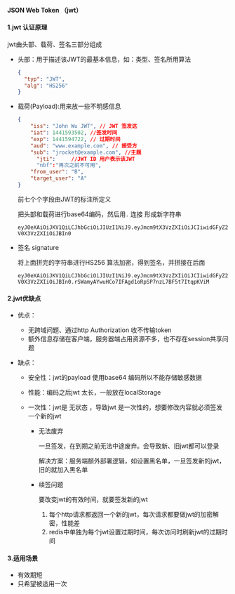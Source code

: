 #### JSON Web Token （jwt）

#### 1.jwt 认证原理

jwt由头部、载荷、签名三部分组成

- 头部：用于描述该JWT的最基本信息，如：类型、签名所用算法

  ```json
  {
    "typ": "JWT",
    "alg": "HS256"
  }
  ```

- 载荷(Payload):用来放一些不明感信息

  ```json
  {
      "iss": "John Wu JWT", // JWT 签发这
      "iat": 1441593502, //签发时间
      "exp": 1441594722, // 过期时间
      "aud": "www.example.com", // 接受方
      "sub": "jrocket@example.com", //主题
    	"jti":     //JWT ID 用户表示该JWT
    	"nbf":"再次之前不可用",
      "from_user": "B",
      "target_user": "A"
  }
  ```

  前七个个字段由JWT的标注所定义

  把头部和载荷进行base64编码，然后用`.` 连接 形成新字符串

  `eyJ0eXAiOiJKV1QiLCJhbGciOiJIUzI1NiJ9.eyJmcm9tX3VzZXIiOiJCIiwidGFyZ2V0X3VzZXIiOiJBIn0`

- 签名 signature

  将上面拼完的字符串进行HS256 算法加密，得到签名，并拼接在后面

  `eyJ0eXAiOiJKV1QiLCJhbGciOiJIUzI1NiJ9.eyJmcm9tX3VzZXIiOiJCIiwidGFyZ2V0X3VzZXIiOiJBIn0.rSWamyAYwuHCo7IFAgd1oRpSP7nzL7BF5t7ItqpKViM`

#### 2.jwt优缺点

- 优点：

  - 无跨域问题、通过http Authorization 收不传输token
  - 额外信息存储在客户端，服务器端占用资源不多，也不存在session共享问题

- 缺点：

  - 安全性：jwt的payload 使用base64 编码所以不能存储敏感数据

  - 性能：编码之后jwt 太长，一般放在localStorage 

  - 一次性：jwt是 无状态 ，导致jwt 是一次性的，想要修改内容就必须签发一个新的jwt

    - 无法废弃

      一旦签发，在到期之前无法中途废弃。会导致新、旧jwt都可以登录

      解决方案：服务端额外部署逻辑，如设置黑名单，一旦签发新的jwt，旧的就加入黑名单

    - 续签问题

      要改变jwt的有效时间，就要签发新的jwt

      1. 每个http请求都返回一个新的jwt，每次请求都要做jwt的加密解密，性能差
      2. redis中单独为每个jwt设置过期时间，每次访问时刷新jwt的过期时间


#### 3.适用场景

- 有效期短
- 只希望被适用一次

